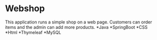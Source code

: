# Webshop
This application runs a simple shop on a web page. Customers can order items and the admin can add more products.
*Java *SpringBoot *CSS *Html *Thymeleaf *MySQL
